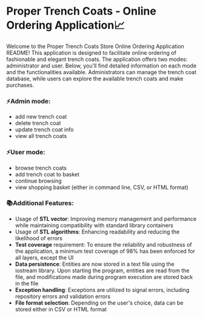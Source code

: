 # Proper Trench Coats - Online Ordering Application📈

Welcome to the Proper Trench Coats Store Online Ordering Application README! This application is designed to facilitate online ordering of fashionable and elegant trench coats. The application offers two modes: administrator and user. Below, you'll find detailed information on each mode and the functionalities available. Administrators can manage the trench coat database, while users can explore the available trench coats and make purchases.

### ⚡Admin mode:

- add new trench coat
- delete trench coat
- update trench coat info
- view all trench coats

### ⚡User mode:

- browse trench coats
- add trench coat to basket
- continue browsing
- view shopping basket (either in command line, CSV, or HTML format)

### 📚Additional Features:

- Usage of **STL vector**: Improving memory management and performance while maintaining compatibility with standard library containers
- Usage of **STL algorithms**: Enhancing readability and reducing the likelihood of errors
- **Test coverage** requirement: To ensure the reliability and robustness of the application, a minimum test coverage of 98% has been enforced for all layers, except the UI
- **Data persistence**: Entities are now stored in a text file using the iostream library. Upon starting the program, entities are read from the file, and modifications made during program execution are stored back in the file
- **Exception handling**: Exceptions are utilized to signal errors, including repository errors and validation errors
- **File format selection**: Depending on the user's choice, data can be stored either in CSV or HTML format
